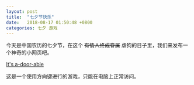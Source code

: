 ```yaml
---
layout: post
title:  "七夕节快乐"
date:   2018-08-17 01:50:48 +0800
categories: 七夕 游戏
---
```

今天是中国农历的七夕节，在这个 ~~有情人终成眷属~~ 虐狗的日子里，我们来发布一个神奇的小网页吧。

[It's a-door-able](https://ncase.me/door/)

这是一个使用方向键进行的游戏，只能在电脑上正常访问。
